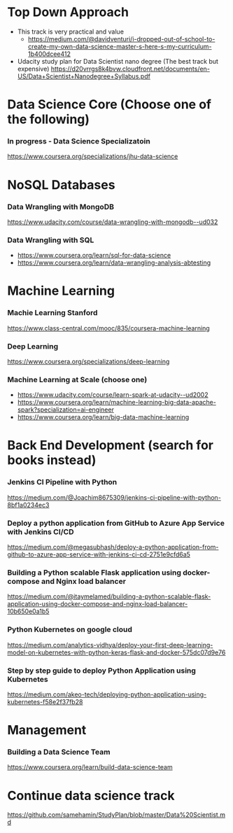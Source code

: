 # Top Down Approach

- This track is very practical and value
  - https://medium.com/@davidventuri/i-dropped-out-of-school-to-create-my-own-data-science-master-s-here-s-my-curriculum-1b400dcee412
- Udacity study plan for Data Scientist nano degree (The best track but expensive)
https://d20vrrgs8k4bvw.cloudfront.net/documents/en-US/Data+Scientist+Nanodegree+Syllabus.pdf


# Data Science Core (Choose one of the following) 
### In progress - Data Science Specializatoin
https://www.coursera.org/specializations/jhu-data-science


# NoSQL Databases
### Data Wrangling with MongoDB
https://www.udacity.com/course/data-wrangling-with-mongodb--ud032

### Data Wrangling with SQL
- https://www.coursera.org/learn/sql-for-data-science
- https://www.coursera.org/learn/data-wrangling-analysis-abtesting


# Machine Learning
### Machie Learning Stanford
https://www.class-central.com/mooc/835/coursera-machine-learning

### Deep Learning
https://www.coursera.org/specializations/deep-learning

### Machine Learning at Scale (choose one)
- https://www.udacity.com/course/learn-spark-at-udacity--ud2002
- https://www.coursera.org/learn/machine-learning-big-data-apache-spark?specialization=ai-engineer
- https://www.coursera.org/learn/big-data-machine-learning


# Back End Development (search for books instead)
### Jenkins CI Pipeline with Python
https://medium.com/@Joachim8675309/jenkins-ci-pipeline-with-python-8bf1a0234ec3

### Deploy a python application from GitHub to Azure App Service with Jenkins CI/CD
https://medium.com/@megasubhash/deploy-a-python-application-from-github-to-azure-app-service-with-jenkins-ci-cd-2751e9cfd6a5

### Building a Python scalable Flask application using docker-compose and Nginx load balancer
https://medium.com/@itaymelamed/building-a-python-scalable-flask-application-using-docker-compose-and-nginx-load-balancer-10b650e0a1b5

### Python Kubernetes on google cloud
https://medium.com/analytics-vidhya/deploy-your-first-deep-learning-model-on-kubernetes-with-python-keras-flask-and-docker-575dc07d9e76

### Step by step guide to deploy Python Application using Kubernetes
https://medium.com/akeo-tech/deploying-python-application-using-kubernetes-f58e2f37fb28


# Management
### Building a Data Science Team
https://www.coursera.org/learn/build-data-science-team


# Continue data science track
https://github.com/samehamin/StudyPlan/blob/master/Data%20Scientist.md
